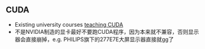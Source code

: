## CUDA
- Existing university courses [teaching CUDA](https://developer.nvidia.com/educators/existing-courses)
- 不是NVIDIA制造的显卡最好不要跑CUDA程序，因为本来就不兼容，否则显示器会直接崩掉，e.g. PHILIPS旗下的277E7E大屏显示器直接就gg了
